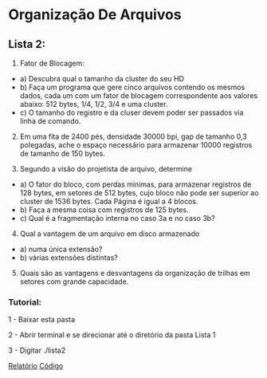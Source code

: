 # Organização De Arquivos

## Lista 2:

1. Fator de Blocagem:

- a) Descubra qual o tamanho da cluster do seu HD
- b) Faça um programa que gere cinco arquivos contendo os mesmos dados, cada um com
um fator de blocagem correspondente aos valores abaixo:
 512 bytes, 1/4, 1/2, 3/4 e uma cluster.
- c) O tamanho do registro e da cluser devem poder ser passados via linha de comando.


2. Em uma fita de 2400 pés, densidade 30000 bpi, gap de tamanho 0,3 polegadas, ache
o espaço necessário para armazenar 10000 registros de tamanho de 150 bytes.


3. Segundo a visão do projetista de arquivo, determine
-	a) O fator do bloco, com perdas mínimas, para armazenar registros de 128 bytes, em
setores de 512 bytes, cujo bloco não pode ser superior ao cluster de 1536 bytes. Cada
Página é igual a 4 blocos.
-	b) Faça a mesma coisa com registros de 125 bytes.
-	c) Qual é a fragmentação interna no caso 3a e no caso 3b?


4. Qual a vantagem de um arquivo em disco armazenado
-	a) numa única extensão?
-	b) várias extensões distintas?

5. Quais são as vantagens e desvantagens da organização de trilhas em setores com
grande capacidade.

### Tutorial:

1 - Baixar esta pasta

2 - Abrir terminal e se direcionar até o diretório da pasta Lista 1

3 - Digitar ./lista2

[Relatório](Report.pdf)
[Código](1b.cpp)
